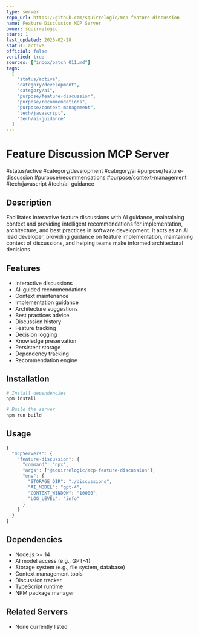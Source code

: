 ```yaml
---
type: server
repo_url: https://github.com/squirrelogic/mcp-feature-discussion
name: Feature Discussion MCP Server
owner: squirrelogic
stars: 1
last_updated: 2025-02-28
status: active
official: false
verified: true
sources: ["inbox/batch_011.md"]
tags:
  [
    "status/active",
    "category/development",
    "category/ai",
    "purpose/feature-discussion",
    "purpose/recommendations",
    "purpose/context-management",
    "tech/javascript",
    "tech/ai-guidance"
  ]
---
```


# Feature Discussion MCP Server

#status/active #category/development #category/ai #purpose/feature-discussion #purpose/recommendations #purpose/context-management #tech/javascript #tech/ai-guidance

## Description

Facilitates interactive feature discussions with AI guidance, maintaining context and providing intelligent recommendations for implementation, architecture, and best practices in software development. It acts as an AI lead developer, providing guidance on feature implementation, maintaining context of discussions, and helping teams make informed architectural decisions.

## Features

- Interactive discussions
- AI-guided recommendations
- Context maintenance
- Implementation guidance
- Architecture suggestions
- Best practices advice
- Discussion history
- Feature tracking
- Decision logging
- Knowledge preservation
- Persistent storage
- Dependency tracking
- Recommendation engine

## Installation

```bash
# Install dependencies
npm install

# Build the server
npm run build
```

## Usage

```javascript
{
  "mcpServers": {
    "feature-discussion": {
      "command": "npx",
      "args": ["@squirrelogic/mcp-feature-discussion"],
      "env": {
        "STORAGE_DIR": "./discussions",
        "AI_MODEL": "gpt-4",
        "CONTEXT_WINDOW": "10000",
        "LOG_LEVEL": "info"
      }
    }
  }
}
```

## Dependencies

- Node.js >= 14
- AI model access (e.g., GPT-4)
- Storage system (e.g., file system, database)
- Context management tools
- Discussion tracker
- TypeScript runtime
- NPM package manager

## Related Servers

- None currently listed